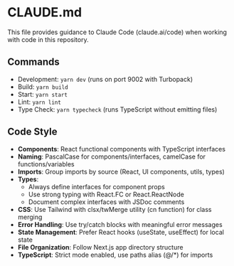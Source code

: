 # CLAUDE.md

This file provides guidance to Claude Code (claude.ai/code) when working with code in this repository.

## Commands
- Development: `yarn dev` (runs on port 9002 with Turbopack)
- Build: `yarn build`
- Start: `yarn start`
- Lint: `yarn lint`
- Type Check: `yarn typecheck` (runs TypeScript without emitting files)

## Code Style
- **Components**: React functional components with TypeScript interfaces
- **Naming**: PascalCase for components/interfaces, camelCase for functions/variables
- **Imports**: Group imports by source (React, UI components, utils, types)
- **Types**:
  - Always define interfaces for component props
  - Use strong typing with React.FC<Props> or React.ReactNode
  - Document complex interfaces with JSDoc comments
- **CSS**: Use Tailwind with clsx/twMerge utility (cn function) for class merging
- **Error Handling**: Use try/catch blocks with meaningful error messages
- **State Management**: Prefer React hooks (useState, useEffect) for local state
- **File Organization**: Follow Next.js app directory structure
- **TypeScript**: Strict mode enabled, use paths alias (@/*) for imports